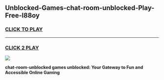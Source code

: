 
## Unblocked-Games-chat-room-unblocked-Play-Free-l88oy
<h3>
<a href="https://premium76.site?title=chat-room-unblocked&ref=23A">CLICK TO PLAY</a></h3>
<hr>

<h3>
<a href="https://premium76.site?title=chat-room-unblocked&ref=23A">CLICK 2 PLAY</a>
  
</h3>

<a href="https://premium76.site?title=chat-room-unblocked&ref=23A"><img src="https://clearcache.store/games.png"></a>


**chat-room-unblocked games unblocked: Your Gateway to Fun and Accessible Online Gaming**

